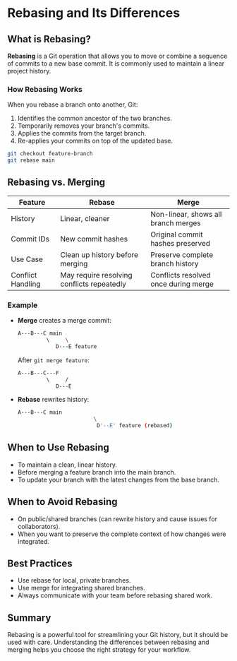 # Rebasing and Its Differences

## What is Rebasing?

**Rebasing** is a Git operation that allows you to move or combine a sequence of commits to a new base commit. It is commonly used to maintain a linear project history.

### How Rebasing Works

When you rebase a branch onto another, Git:

1. Identifies the common ancestor of the two branches.
2. Temporarily removes your branch's commits.
3. Applies the commits from the target branch.
4. Re-applies your commits on top of the updated base.

```bash
git checkout feature-branch
git rebase main
```

## Rebasing vs. Merging

| Feature         | Rebase                                   | Merge                                   |
|-----------------|------------------------------------------|-----------------------------------------|
| History         | Linear, cleaner                          | Non-linear, shows all branch merges     |
| Commit IDs      | New commit hashes                        | Original commit hashes preserved        |
| Use Case        | Clean up history before merging           | Preserve complete branch history        |
| Conflict Handling | May require resolving conflicts repeatedly | Conflicts resolved once during merge    |

### Example

- **Merge** creates a merge commit:

    ```sh
    A---B---C main
             \     \
                D---E feature
    ```

    After `git merge feature`:

    ```sh
    A---B---C---F
             \     /
                D---E
    ```

- **Rebase** rewrites history:

    ```sh
    A---B---C main
                            \
                             D'--E' feature (rebased)
    ```

## When to Use Rebasing

- To maintain a clean, linear history.
- Before merging a feature branch into the main branch.
- To update your branch with the latest changes from the base branch.

## When to Avoid Rebasing

- On public/shared branches (can rewrite history and cause issues for collaborators).
- When you want to preserve the complete context of how changes were integrated.

## Best Practices

- Use rebase for local, private branches.
- Use merge for integrating shared branches.
- Always communicate with your team before rebasing shared work.

## Summary

Rebasing is a powerful tool for streamlining your Git history, but it should be used with care. Understanding the differences between rebasing and merging helps you choose the right strategy for your workflow.
